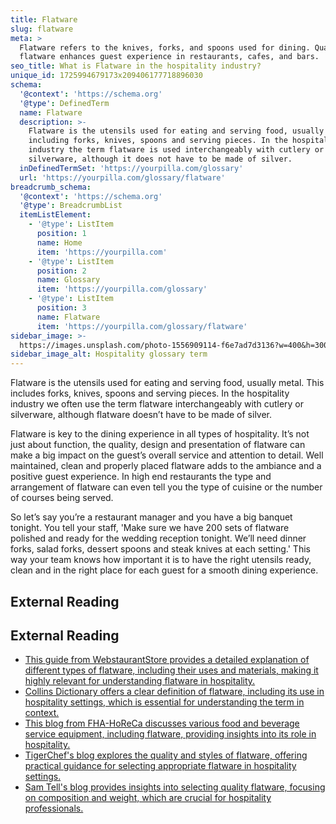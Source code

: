 ```yaml
---
title: Flatware
slug: flatware
meta: >
  Flatware refers to the knives, forks, and spoons used for dining. Quality
  flatware enhances guest experience in restaurants, cafes, and bars.
seo_title: What is Flatware in the hospitality industry?
unique_id: 1725994679173x209406177718896030
schema:
  '@context': 'https://schema.org'
  '@type': DefinedTerm
  name: Flatware
  description: >-
    Flatware is the utensils used for eating and serving food, usually metal,
    including forks, knives, spoons and serving pieces. In the hospitality
    industry the term flatware is used interchangeably with cutlery or
    silverware, although it does not have to be made of silver.
  inDefinedTermSet: 'https://yourpilla.com/glossary'
  url: 'https://yourpilla.com/glossary/flatware'
breadcrumb_schema:
  '@context': 'https://schema.org'
  '@type': BreadcrumbList
  itemListElement:
    - '@type': ListItem
      position: 1
      name: Home
      item: 'https://yourpilla.com'
    - '@type': ListItem
      position: 2
      name: Glossary
      item: 'https://yourpilla.com/glossary'
    - '@type': ListItem
      position: 3
      name: Flatware
      item: 'https://yourpilla.com/glossary/flatware'
sidebar_image: >-
  https://images.unsplash.com/photo-1556909114-f6e7ad7d3136?w=400&h=300&fit=crop&auto=format
sidebar_image_alt: Hospitality glossary term
---
```


Flatware is the utensils used for eating and serving food, usually metal. This includes forks, knives, spoons and serving pieces. In the hospitality industry we often use the term flatware interchangeably with cutlery or silverware, although flatware doesn’t have to be made of silver.

Flatware is key to the dining experience in all types of hospitality. It’s not just about function, the quality, design and presentation of flatware can make a big impact on the guest’s overall service and attention to detail. Well maintained, clean and properly placed flatware adds to the ambiance and a positive guest experience. In high end restaurants the type and arrangement of flatware can even tell you the type of cuisine or the number of courses being served.

So let’s say you’re a restaurant manager and you have a big banquet tonight. You tell your staff, 'Make sure we have 200 sets of flatware polished and ready for the wedding reception tonight. We’ll need dinner forks, salad forks, dessert spoons and steak knives at each setting.' This way your team knows how important it is to have the right utensils ready, clean and in the right place for each guest for a smooth dining experience.

## External Reading



## External Reading

*   [This guide from WebstaurantStore provides a detailed explanation of different types of flatware, including their uses and materials, making it highly relevant for understanding flatware in hospitality.](https://www.webstaurantstore.com/guide/585/different-types-of-flatware.html)
*   [Collins Dictionary offers a clear definition of flatware, including its use in hospitality settings, which is essential for understanding the term in context.](https://www.collinsdictionary.com/us/dictionary/english/flatware)
*   [This blog from FHA-HoReCa discusses various food and beverage service equipment, including flatware, providing insights into its role in hospitality.](https://fhahoreca.com/blog/types-of-food-and-beverage-service-equipment/)
*   [TigerChef's blog explores the quality and styles of flatware, offering practical guidance for selecting appropriate flatware in hospitality settings.](https://www.tigerchef.com/blog/a-guide-to-restaurant-flatware-styles/3991)
*   [Sam Tell's blog provides insights into selecting quality flatware, focusing on composition and weight, which are crucial for hospitality professionals.](https://www.samtell.com/blog/what-to-look-for-in-quality-flatware)
